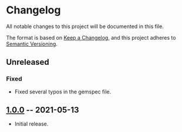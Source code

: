 # Changelog

All notable changes to this project will be documented in this file.

The format is based on [Keep a Changelog](https://keepachangelog.com/en/1.0.0/),
and this project adheres to [Semantic Versioning](https://semver.org/spec/v2.0.0.html).

## Unreleased

### Fixed

- Fixed several typos in the gemspec file.

## [1.0.0] -- 2021-05-13

- Initial release.

[1.0.0]: https://github.com/bovender/dora_web_upgrader/releases/tag/v1.0.0
